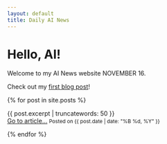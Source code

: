 ```yaml
---
layout: default
title: Daily AI News
---
```


# Hello, AI!

Welcome to my AI News website NOVEMBER 16.

Check out my [first blog post](./_posts/2024-09-29-and-so-it-begins.md)!

{% for post in site.posts %}
<p>
<!-- <h2>{{ post.title }}</h2> -->
{{ post.excerpt | truncatewords: 50 }}
<br>
<a href="{{ post.url | relative_url }}">Go to article...</a>
<small>Posted on {{ post.date | date: "%B %d, %Y" }}</small>
</p>
{% endfor %}
